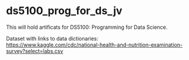 # ds5100_prog_for_ds_jv

This will hold artificats for DS5100: Programming for Data Science.

Dataset with links to data dictionaries: https://www.kaggle.com/cdc/national-health-and-nutrition-examination-survey?select=labs.csv
